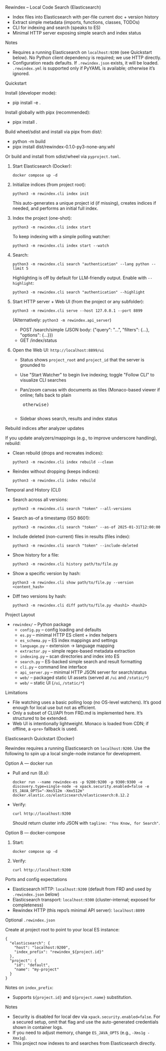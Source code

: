 Rewindex – Local Code Search (Elasticsearch)

- Index files into Elasticsearch with per-file current doc + version history
- Extract simple metadata (imports, functions, classes, TODOs)
- CLI for indexing and search (speaks to ES)
- Minimal HTTP server exposing simple search and index status

Notes

- Requires a running Elasticsearch on `localhost:9200` (see Quickstart below). No Python client dependency is required; we use HTTP directly.
- Configuration reads defaults. If `.rewindex.json` exists, it will be loaded. `.rewindex.yml` is supported only if PyYAML is available; otherwise it’s ignored.

Quickstart

Install (developer mode):

- pip install -e .

Install globally with pipx (recommended):

- pipx install .

Build wheel/sdist and install via pipx from dist/:

- python -m build
- pipx install dist/rewindex-0.1.0-py3-none-any.whl

Or build and install from sdist/wheel via `pyproject.toml`.

1) Start Elasticsearch (Docker):

   `docker compose up -d`

2) Initialize indices (from project root):

   `python3 -m rewindex.cli index init`

   This auto-generates a unique project id (if missing), creates indices if needed, and performs an initial full index.

3) Index the project (one-shot):

   `python3 -m rewindex.cli index start`

   To keep indexing with a simple polling watcher:

   `python3 -m rewindex.cli index start --watch`

4) Search:

   `python3 -m rewindex.cli search "authentication" --lang python --limit 5`

   Highlighting is off by default for LLM-friendly output. Enable with `--highlight`:

   `python3 -m rewindex.cli search "authentication" --highlight`

5) Start HTTP server + Web UI (from the project or any subfolder):

   `python3 -m rewindex.cli serve --host 127.0.0.1 --port 8899`

   (Alternatively: `python3 -m rewindex.api_server`)

   - POST /search/simple  (JSON body: {"query": "...", "filters": {...}, "options": {...}})
   - GET  /index/status

6) Open the Web UI: `http://localhost:8899/ui`
   - Status shows `project_root` and `project_id` that the server is grounded to
   - Use "Start Watcher" to begin live indexing; toggle "Follow CLI" to visualize CLI searches

   - Pan/zoom canvas with documents as tiles (Monaco-based viewer if online; falls back to plain <pre> otherwise)
   - Sidebar shows search, results and index status

Rebuild indices after analyzer updates

If you update analyzers/mappings (e.g., to improve underscore handling), rebuild:

- Clean rebuild (drops and recreates indices):

  `python3 -m rewindex.cli index rebuild --clean`

- Reindex without dropping (keeps indices):

  `python3 -m rewindex.cli index rebuild`

Temporal and History (CLI)

- Search across all versions:

  `python3 -m rewindex.cli search "token" --all-versions`

- Search as-of a timestamp (ISO 8601):

  `python3 -m rewindex.cli search "token" --as-of 2025-01-31T12:00:00`

- Include deleted (non-current) files in results (files index):

  `python3 -m rewindex.cli search "token" --include-deleted`

- Show history for a file:

  `python3 -m rewindex.cli history path/to/file.py`

- Show a specific version by hash:

  `python3 -m rewindex.cli show path/to/file.py --version <content_hash>`

- Diff two versions by hash:

  `python3 -m rewindex.cli diff path/to/file.py <hash1> <hash2>`

Project Layout

- `rewindex/` – Python package
  - `config.py` – config loading and defaults
  - `es.py` – minimal HTTP ES client + index helpers
  - `es_schema.py` – ES index mappings and settings
  - `language.py` – extension → language mapping
  - `extractor.py` – simple regex-based metadata extraction
  - `indexing.py` – scan directories and index into ES
  - `search.py` – ES-backed simple search and result formatting
  - `cli.py` – command line interface
  - `api_server.py` – minimal HTTP JSON server for search/status
  - `web/` – packaged static UI assets (served at `/ui` and `/static/*`)
  - `web/` – static UI (`/ui`, `/static/*`)

Limitations

- File watching uses a basic polling loop (no OS-level watchers). It’s good enough for local use but not as efficient.
- Only a subset of CLI/API from FRD.md is implemented here. It’s structured to be extended.
 - Web UI is intentionally lightweight. Monaco is loaded from CDN; if offline, a `<pre>` fallback is used.

Elasticsearch Quickstart (Docker)

Rewindex requires a running Elasticsearch on `localhost:9200`. Use the following to spin up a local single-node instance for development.

Option A — docker run

- Pull and run (8.x):

  `docker run --name rewindex-es -p 9200:9200 -p 9300:9300 -e discovery.type=single-node -e xpack.security.enabled=false -e ES_JAVA_OPTS="-Xms512m -Xmx512m" docker.elastic.co/elasticsearch/elasticsearch:8.12.2`

- Verify:

  `curl http://localhost:9200`

  Should return cluster info JSON with `tagline: "You Know, for Search"`.

Option B — docker-compose

1) Start:

   `docker compose up -d`

2) Verify:

   `curl http://localhost:9200`

Ports and config expectations

- Elasticsearch HTTP: `localhost:9200` (default from FRD and used by `.rewindex.json` below)
- Elasticsearch transport: `localhost:9300` (cluster-internal; exposed for completeness)
- Rewindex HTTP (this repo’s minimal API server): `localhost:8899`

Optional `.rewindex.json`

Create at project root to point to your local ES instance:

```
{
  "elasticsearch": {
    "host": "localhost:9200",
    "index_prefix": "rewindex_${project.id}"
  },
  "project": {
    "id": "default",
    "name": "my-project"
  }
}
```

Notes on `index_prefix`:
- Supports `${project.id}` and `${project.name}` substitution.

Notes

- Security is disabled for local dev via `xpack.security.enabled=false`. For a secured setup, omit that flag and use the auto-generated credentials shown in container logs.
- If you need to adjust memory, change `ES_JAVA_OPTS` (e.g., `-Xms1g -Xmx1g`).
- This project now indexes to and searches from Elasticsearch directly.
